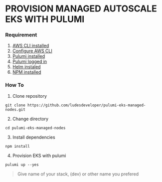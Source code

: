 # **PROVISION MANAGED AUTOSCALE EKS WITH PULUMI**
### **Requirement**
1. [AWS CLI installed](https://docs.aws.amazon.com/cli/latest/userguide/getting-started-install.html)
2. [Configure AWS CLI](https://docs.aws.amazon.com/cli/latest/userguide/cli-configure-quickstart.html#cli-configure-quickstart-config)
3. [Pulumi installed](https://www.pulumi.com/docs/get-started/install/)
4. [Pulumi logged in](https://www.pulumi.com/docs/reference/cli/pulumi_login/)
5. [Helm instaled](https://helm.sh/docs/intro/install/)
6. [NPM installed](https://docs.npmjs.com/downloading-and-installing-node-js-and-npm)
### **How To**
1. Clone repository
```
git clone https://github.com/ludesdeveloper/pulumi-eks-managed-nodes.git
```
2. Change directory
```
cd pulumi-eks-managed-nodes
```
3. Install dependencies
```
npm install
```
4. Provision EKS with pulumi
```
pulumi up --yes
```
> Give name of your stack, (dev) or other name you prefered

